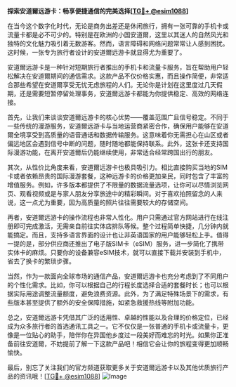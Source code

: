 **探索安道爾远游卡：畅享便捷通信的完美选择[[TG💪+ @esim1088](https://t.me/s/esim1088)]**

在当今这个数字化时代，无论是商务出差还是休闲旅行，拥有一张可靠的手机卡或流量卡都是必不可少的。特别是在欧洲的小国安道爾，这里以其迷人的自然风光和独特的文化魅力吸引着无数游客。然而，语言障碍和网络问题常常让人感到困扰。这时候，一张专为旅行者设计的安道爾远游卡就显得尤为重要了。

安道爾远游卡是一种针对短期旅行者推出的手机卡和流量卡服务，旨在帮助用户轻松解决在安道爾期间的通信需求。这款产品不仅价格实惠，而且操作简便，非常适合那些希望在安道爾享受无忧无虑旅程的人们。无论你是计划在这里度过几天假期，还是需要短暂停留处理事务，安道爾远游卡都能为你提供稳定、高效的网络连接。

首先，让我们来谈谈安道爾远游卡的核心优势——覆盖范围广且信号稳定。不同于一些传统的漫游服务，安道爾远游卡与当地运营商紧密合作，确保用户能够在安道爾全境享受到高质量的语音通话和数据传输服务。这意味着你无需担心在山区或者偏远地区会遇到信号中断的问题，随时随地都能保持联系。此外，这张卡还支持国际漫游功能，在离开安道爾后仍能继续使用，非常适合经常跨国出行的朋友。

其次，从性价比角度来看，安道爾远游卡也极具吸引力。相比直接购买当地的SIM卡或者依赖昂贵的国际漫游套餐，这种远游卡的价格更加亲民，同时包含了丰富的增值服务。例如，许多版本都提供了不限量的数据流量选项，让你可以尽情浏览网页、观看视频或是与家人朋友分享旅途中的精彩瞬间。对于喜欢拍照留念的人来说，这一点尤为重要，因为高质量的照片往往需要较大的存储空间。

再者，安道爾远游卡的操作流程也非常人性化。用户只需通过官方网站进行在线注册即可完成激活，无需亲自前往实体店排队等候。整个过程简单快捷，几分钟内就能搞定。而且，支持多语言界面的设计也让非英语国家的用户能够轻松上手。值得一提的是，部分供应商还推出了电子版SIM卡（eSIM）服务，进一步简化了携带实体卡的麻烦。只要你的设备兼容eSIM技术，就可以直接下载并安装到手机中，省去了换卡的繁琐步骤。

当然，作为一款面向全球市场的通信产品，安道爾远游卡也充分考虑到了不同用户的个性化需求。比如，你可以根据自己的行程长度选择合适的套餐时长；也可以根据实际用途调整流量额度，避免浪费资源。此外，为了满足特殊场景下的需求，有些版本甚至提供了额外的安全保障措施，如紧急救援热线等附加功能。

总之，安道爾远游卡凭借其广泛的适用性、卓越的性能以及合理的价格定位，已经成为众多旅行者的首选通讯工具之一。它不仅仅是一张普通的手机卡或流量卡，更像是一位贴心的助手，陪伴你在异国他乡度过一段美好而难忘的时光。如果你正准备前往安道爾，不妨提前了解一下这款产品吧！相信它会让你的旅程变得更加顺畅愉快。

最后，别忘了关注我们的官方频道获取更多关于安道爾远游卡以及其他优质旅行产品的资讯哦！[[TG💪+ @esim1088](https://t.me/s/esim1088)] 
![Image](https://i.postimg.cc/4NQfJmqS/Snipaste-2025-05-13-00-14-12.png)